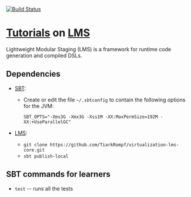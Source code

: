 [![Build Status](https://api.travis-ci.org/scala-lms/tutorials.png)](https://travis-ci.org/scala-lms/tutorials)

[Tutorials](http://scala-lms.github.io/tutorials/) on [LMS](http://scala-lms.github.io)
======================================================================

Lightweight Modular Staging (LMS) is a framework for runtime code generation and compiled DSLs.

Dependencies
------------

* [SBT](http://www.scala-sbt.org/):
  * Create or edit the file `~/.sbtconfig` to contain the following options for the JVM:

    `SBT_OPTS="-Xms3G -Xmx3G -Xss1M -XX:MaxPermSize=192M -XX:+UseParallelGC"`

* [LMS](https://github.com/TiarkRompf/virtualization-lms-core):
  * `git clone https://github.com/TiarkRompf/virtualization-lms-core.git`
  * `sbt publish-local`

SBT commands for learners
-------------------------

* `test` -- runs all the tests

<!--
SBT commands for maintainers
-----------------------------
* `preview-site` -- previews the website locally
* `ghpages-push-site` -- updates the [live website](http://scala-lms.github.io/tutorials)
-->